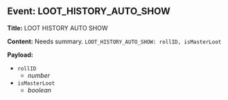 ## Event: LOOT_HISTORY_AUTO_SHOW

**Title:** LOOT HISTORY AUTO SHOW

**Content:**
Needs summary.
`LOOT_HISTORY_AUTO_SHOW: rollID, isMasterLoot`

**Payload:**
- `rollID`
  - *number*
- `isMasterLoot`
  - *boolean*